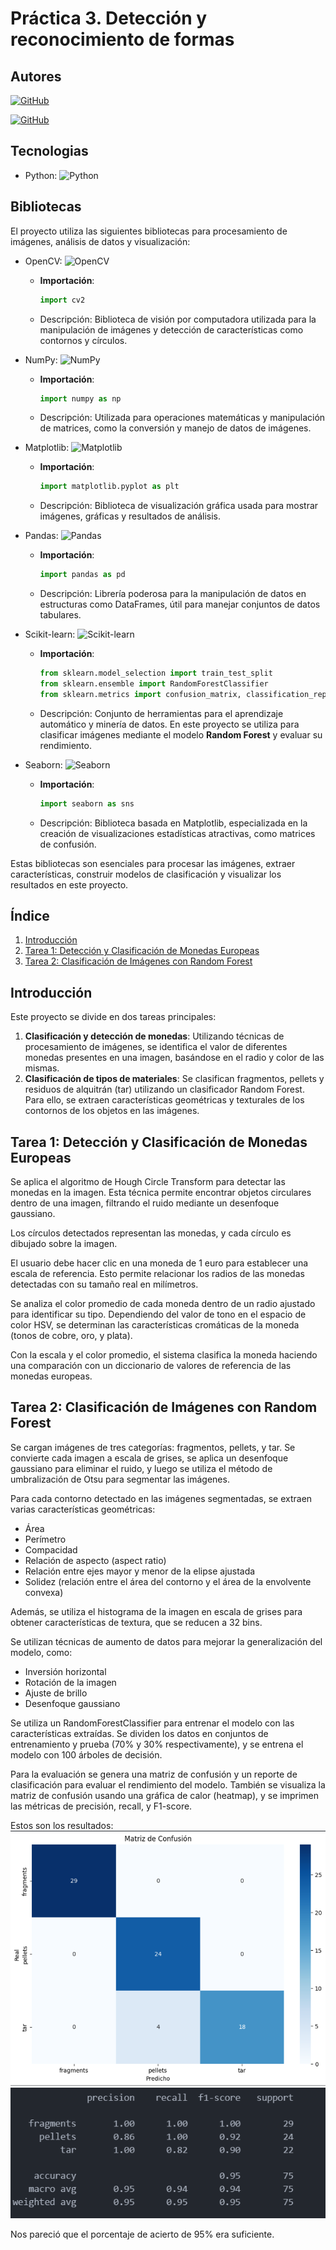 # Práctica 3. Detección y reconocimiento de formas

## Autores
[![GitHub](https://img.shields.io/badge/GitHub-Elena%20Morales%20Gil-brightgreen?style=flat-square&logo=github)](https://github.com/ElenaMoralesGil)

[![GitHub](https://img.shields.io/badge/GitHub-Giovanni%20León%20Corujo-yellow?style=flat-square&logo=github)](https://github.com/DevGiovanniLC)

## Tecnologias
  -  Python: ![Python](https://img.shields.io/badge/Python-3.x-blue?style=flat-square&logo=python)

## Bibliotecas

El proyecto utiliza las siguientes bibliotecas para procesamiento de imágenes, análisis de datos y visualización:

- OpenCV: ![OpenCV](https://img.shields.io/badge/OpenCV-Latest-brightgreen?style=flat-square&logo=opencv)
  - **Importación**: 
    ```python
    import cv2
    ```
  - Descripción: Biblioteca de visión por computadora utilizada para la manipulación de imágenes y detección de características como contornos y círculos.

- NumPy: ![NumPy](https://img.shields.io/badge/NumPy-Latest-blueviolet?style=flat-square&logo=numpy)
  - **Importación**: 
    ```python
    import numpy as np
    ```
  - Descripción: Utilizada para operaciones matemáticas y manipulación de matrices, como la conversión y manejo de datos de imágenes.

- Matplotlib: ![Matplotlib](https://img.shields.io/badge/Matplotlib-Latest-yellow?style=flat-square&logo=matplotlib)
  - **Importación**:
    ```python
    import matplotlib.pyplot as plt
    ```
  - Descripción: Biblioteca de visualización gráfica usada para mostrar imágenes, gráficas y resultados de análisis.

- Pandas: ![Pandas](https://img.shields.io/badge/Pandas-Latest-orange?style=flat-square&logo=pandas)
  - **Importación**:
    ```python
    import pandas as pd
    ```
  - Descripción: Librería poderosa para la manipulación de datos en estructuras como DataFrames, útil para manejar conjuntos de datos tabulares.

- Scikit-learn: ![Scikit-learn](https://img.shields.io/badge/Scikit--learn-Latest-blue?style=flat-square&logo=scikitlearn)
  - **Importación**:
    ```python
    from sklearn.model_selection import train_test_split
    from sklearn.ensemble import RandomForestClassifier
    from sklearn.metrics import confusion_matrix, classification_report
    ```
  - Descripción: Conjunto de herramientas para el aprendizaje automático y minería de datos. En este proyecto se utiliza para clasificar imágenes mediante el modelo **Random Forest** y evaluar su rendimiento.

- Seaborn: ![Seaborn](https://img.shields.io/badge/Seaborn-Latest-cyan?style=flat-square&logo=seaborn)
  - **Importación**:
    ```python
    import seaborn as sns
    ```
  - Descripción: Biblioteca basada en Matplotlib, especializada en la creación de visualizaciones estadísticas atractivas, como matrices de confusión.

Estas bibliotecas son esenciales para procesar las imágenes, extraer características, construir modelos de clasificación y visualizar los resultados en este proyecto.


## Índice
1. [Introducción](#introducción)
2. [Tarea 1: Detección y Clasificación de Monedas Europeas](#tarea-1-detección-y-clasificación-de-monedas-europeas)
3. [Tarea 2: Clasificación de Imágenes con Random Forest](#tarea-2-clasificación-de-imágenes-con-random-forest)

## Introducción
Este proyecto se divide en dos tareas principales:

1. **Clasificación y detección de monedas**: Utilizando técnicas de procesamiento de imágenes, se identifica el valor de diferentes monedas presentes en una imagen, basándose en el radio y color de las mismas.
2. **Clasificación de tipos de materiales**: Se clasifican fragmentos, pellets y residuos de alquitrán (tar) utilizando un clasificador Random Forest. Para ello, se extraen características geométricas y texturales de los contornos de los objetos en las imágenes.


## Tarea 1: Detección y Clasificación de Monedas Europeas

Se aplica el algoritmo de Hough Circle Transform para detectar las monedas en la imagen. Esta técnica permite encontrar objetos circulares dentro de una imagen, filtrando el ruido mediante un desenfoque gaussiano.

Los círculos detectados representan las monedas, y cada círculo es dibujado sobre la imagen.

El usuario debe hacer clic en una moneda de 1 euro para establecer una escala de referencia. Esto permite relacionar los radios de las monedas detectadas con su tamaño real en milímetros.

Se analiza el color promedio de cada moneda dentro de un radio ajustado para identificar su tipo. Dependiendo del valor de tono en el espacio de color HSV, se determinan las características cromáticas de la moneda (tonos de cobre, oro, y plata).

Con la escala y el color promedio, el sistema clasifica la moneda haciendo una comparación con un diccionario de valores de referencia de las monedas europeas.

## Tarea 2: Clasificación de Imágenes con Random Forest

Se cargan imágenes de tres categorías: fragmentos, pellets, y tar.
Se convierte cada imagen a escala de grises, se aplica un desenfoque gaussiano para eliminar el ruido, y luego se utiliza el método de umbralización de Otsu para segmentar las imágenes.

Para cada contorno detectado en las imágenes segmentadas, se extraen varias características geométricas:

- Área
- Perímetro
- Compacidad
- Relación de aspecto (aspect ratio)
- Relación entre ejes mayor y menor de la elipse ajustada
- Solidez (relación entre el área del contorno y el área de la envolvente convexa)

Además, se utiliza el histograma de la imagen en escala de grises para obtener características de textura, que se reducen a 32 bins.

Se utilizan técnicas de aumento de datos para mejorar la generalización del modelo, como:
- Inversión horizontal
- Rotación de la imagen
- Ajuste de brillo
- Desenfoque gaussiano

Se utiliza un RandomForestClassifier para entrenar el modelo con las características extraídas.
Se dividen los datos en conjuntos de entrenamiento y prueba (70% y 30% respectivamente), y se entrena el modelo con 100 árboles de decisión.

Para la evaluación se genera una matriz de confusión y un reporte de clasificación para evaluar el rendimiento del modelo. También se visualiza la matriz de confusión usando una gráfica de calor (heatmap), y se imprimen las métricas de precisión, recall, y F1-score.

Estos son los resultados:
![alt text](image.png)
![alt text](image-1.png)

Nos pareció que el porcentaje de acierto de 95% era suficiente. 
